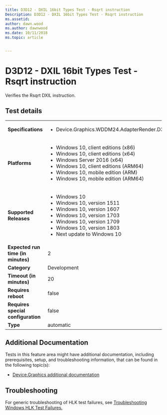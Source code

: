 ```yaml
---
title: D3D12 - DXIL 16bit Types Test - Rsqrt instruction
Description: D3D12 - DXIL 16bit Types Test - Rsqrt instruction
ms.assetid: 
author: dawn.wood
ms.author: dawnwood
ms.date: 10/11/2018
ms.topic: article


---
```


# D3D12 - DXIL 16bit Types Test - Rsqrt instruction

Verifies the Rsqrt DXIL instruction.

## Test details
|||
|---|---|
| **Specifications**  | <ul><li>Device.Graphics.WDDM24.AdapterRender.D3D12.Native16Bits.CoreRequirement</li></ul> |  
| **Platforms**   | <ul><li>Windows 10, client editions (x86)</li><li>Windows 10, client editions (x64)</li><li>Windows Server 2016 (x64)</li><li>Windows 10, client editions (ARM64)</li><li>Windows 10, mobile edition (ARM)</li><li>Windows 10, mobile edition (ARM64)</li></ul> |
| **Supported Releases** | <ul><li>Windows 10</li><li>Windows 10, version 1511</li><li>Windows 10, version 1607</li><li>Windows 10, version 1703</li><li>Windows 10, version 1709</li><li>Windows 10, version 1803</li><li>Next update to Windows 10</li></ul> |
|**Expected run time (in minutes)**| 2 |
|**Category**| Development |
|**Timeout (in minutes)**| 20 |
|**Requires reboot**| false |
|**Requires special configuration**| false |
|**Type**| automatic |




## Additional Documentation
Tests in this feature area might have additional documentation, including prerequisites, setup, and troubleshooting information, that can be found in the following topic(s): <ul><li>[Device.Graphics additional documentation](device-graphics-additional-documentation.md)</li></ul>

## Troubleshooting
For generic troubleshooting of HLK test failures, see [Troubleshooting Windows HLK Test Failures.](..\user\troubleshooting-windows-hlk-test-failures.md)